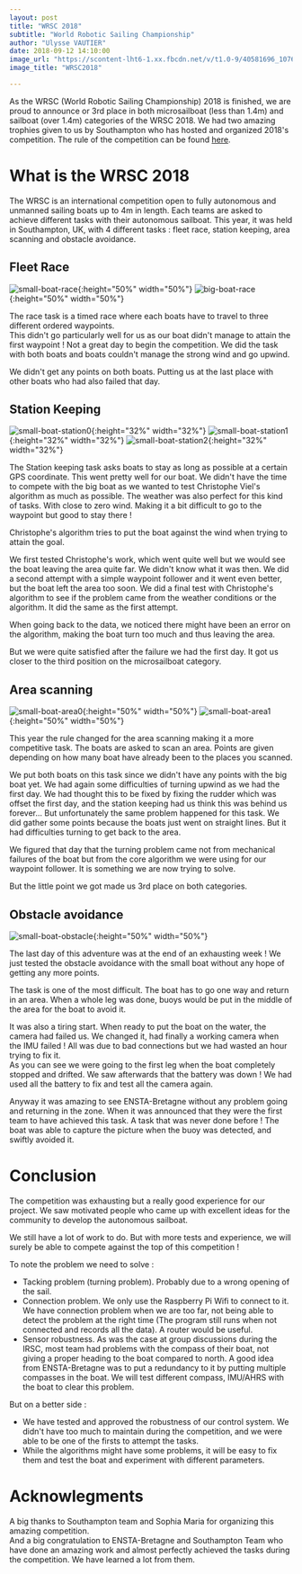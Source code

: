 ```yaml
---
layout: post
title: "WRSC 2018"
subtitle: "World Robotic Sailing Championship"
author: "Ulysse VAUTIER"
date: 2018-09-12 14:10:00
image_url: "https://scontent-lht6-1.xx.fbcdn.net/v/t1.0-9/40581696_1076313605864642_3684660693870575616_o.jpg?_nc_cat=0&oh=c7d35a0b1030224af075854aebaa628f&oe=5C379091"
image_title: "WRSC2018"

---
```


As the WRSC (World Robotic Sailing Championship) 2018 is finished, we are proud to announce or 3rd place in both microsailboat (less than 1.4m) and sailboat (over 1.4m) categories of the WRSC 2018. We had two amazing trophies given to us by Southampton who has hosted and organized 2018's competition. The rule of the competition can be found [here](https://www.roboticsailing.org/2018/wp-content/uploads/2018/08/WRSC2018_rules_v1-1.pdf).

# What is the WRSC 2018

The WRSC is an international competition open to fully autonomous and unmanned sailing boats up to 4m in length. Each teams are asked to achieve different tasks with their autonomous sailboat. This year, it was held in Southampton, UK, with 4 different tasks : fleet race, station keeping, area scanning and obstacle avoidance.

## Fleet Race

![small-boat-race](/img/WRSC/race1.PNG){:height="50%" width="50%"}
![big-boat-race](/img/WRSC/race2.PNG){:height="50%" width="50%"}

The race task is a timed race where each boats have to travel to three different ordered waypoints.  
This didn't go particularly well for us as our boat didn't manage to attain the first waypoint ! Not a great day to begin the competition. We did the task with both boats and boats couldn't manage the strong wind and go upwind.

We didn't get any points on both boats. Putting us at the last place with other boats who had also failed that day.

## Station Keeping

![small-boat-station0](/img/WRSC/stationk1.PNG){:height="32%" width="32%"}
![small-boat-station1](/img/WRSC/stationkeeping2.PNG){:height="32%" width="32%"}
![small-boat-station2](/img/WRSC/stationkeeping.PNG){:height="32%" width="32%"}

The Station keeping task asks boats to stay as long as possible at a certain GPS coordinate.
This went pretty well for our boat. We didn't have the time to compete with the big boat as we wanted to test Christophe Viel's algorithm as much as possible. The weather was also perfect for this kind of tasks. With close to zero wind. Making it a bit difficult to go to the waypoint but good to stay there !

Christophe's algorithm tries to put the boat against the wind when trying to attain the goal.

We first tested Christophe's work, which went quite well but we would see the boat leaving the area quite far. We didn't know what it was then. We did a second attempt with a simple waypoint follower and it went even better, but the boat left the area too soon. We did a final test with Christophe's algorithm to see if the problem came from the weather conditions or the algorithm. It did the same as the first attempt.

When going back to the data, we noticed there might have been an error on the algorithm, making the boat turn too much and thus leaving the area.

But we were quite satisfied after the failure we had the first day. It got us closer to the third position on the microsailboat category.

## Area scanning

![small-boat-area0](/img/WRSC/area1.PNG){:height="50%" width="50%"}
![small-boat-area1](/img/WRSC/area2.PNG){:height="50%" width="50%"}

This year the rule changed for the area scanning making it a more competitive task. The boats are asked to scan an area. Points are given depending on how many boat have already been to the places you scanned.

We put both boats on this task since we didn't have any points with the big boat yet. We had again some difficulties of turning upwind as we had the first day. We had thought this to be fixed by fixing the rudder which was offset the first day, and the station keeping had us think this was behind us forever... But unfortunately the same problem happened for this task. We did gather some points because the boats just went on straight lines. But it had difficulties turning to get back to the area.

We figured that day that the turning problem came not from mechanical failures of the boat but from the core algorithm we were using for our waypoint follower. It is something we are now trying to solve.

But the little point we got made us 3rd place on both categories.

## Obstacle avoidance

![small-boat-obstacle](/img/WRSC/obs.PNG){:height="50%" width="50%"}


The last day of this adventure was at the end of an exhausting week ! We just tested the obstacle avoidance with the small boat without any hope of getting any more points.

The task is one of the most difficult. The boat has to go one way and return in an area. When a whole leg was done, buoys would be put in the middle of the area for the boat to avoid it.

It was also a tiring start. When ready to put the boat on the water, the camera had failed us. We changed it, had finally a working camera when the IMU failed ! All was due to bad connections but we had wasted an hour trying to fix it.  
As you can see we were going to the first leg when the boat completely stopped and drifted. We saw afterwards that the battery was down ! We had used all the battery to fix and test all the camera again.

Anyway it was amazing to see ENSTA-Bretagne without any problem going and returning in the zone. When it was announced that they were the first team to have achieved this task. A task that was never done before ! The boat was able to capture the picture when the buoy was detected, and swiftly avoided it.

# Conclusion
The competition was exhausting but a really good experience for our project. We saw motivated people who came up with excellent ideas for the community to develop the autonomous sailboat.

We still have a lot of work to do. But with more tests and experience, we will surely be able to compete against the top of this competition !

To note the problem we need to solve :
- Tacking problem (turning problem). Probably due to a wrong opening of the sail.
- Connection problem. We only use the Raspberry Pi Wifi to connect to it. We have connection problem when we are too far, not being able to detect the problem at the right time (The program still runs when not connected and records all the data). A router would be useful.
- Sensor robustness. As was the case at group discussions during the IRSC, most team had problems with the compass of their boat, not giving a proper heading to the boat compared to north. A good idea from ENSTA-Bretagne was to put a redundancy to it by putting multiple compasses in the boat. We will test different compass, IMU/AHRS with the boat to clear this problem.


But on a better side :
- We have tested and approved the robustness of our control system. We didn't have too much to maintain during the competition, and we were able to be one of the firsts to attempt the tasks.
- While the algorithms might have some problems, it will be easy to fix them and test the boat and experiment with different parameters.

# Acknowlegments
A big thanks to Southampton team and Sophia Maria for organizing this amazing competition.  
And a big congratulation to ENSTA-Bretagne and Southampton Team who have done an amazing work and almost perfectly achieved the tasks during the competition. We have learned a lot from them.
